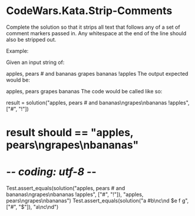 # CodeWars.Kata.Strip-Comments

Complete the solution so that it strips all text that follows any of a set of comment markers passed in. Any whitespace at the end of the line should also be stripped out.

Example:

Given an input string of:

apples, pears # and bananas
grapes
bananas !apples
The output expected would be:

apples, pears
grapes
bananas
The code would be called like so:

result = solution("apples, pears # and bananas\ngrapes\nbananas !apples", ["#", "!"])
# result should == "apples, pears\ngrapes\nbananas"

# -*- coding: utf-8 -*-
Test.assert_equals(solution("apples, pears # and bananas\ngrapes\nbananas !apples", ["#", "!"]), "apples, pears\ngrapes\nbananas")
Test.assert_equals(solution("a #b\nc\nd $e f g", ["#", "$"]), "a\nc\nd")


